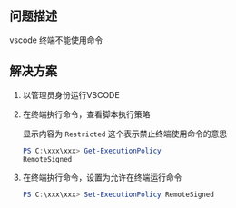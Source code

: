 ## 问题描述

vscode 终端不能使用命令

## 解决方案

1. 以管理员身份运行VSCODE

2. 在终端执行命令，查看脚本执行策略

   显示内容为 `Restricted` 这个表示禁止终端使用命令的意思

   ```powershell
   PS C:\xxx\xxx> Get-ExecutionPolicy
   RemoteSigned
   ```

3. 在终端执行命令，设置为允许在终端运行命令

   ```powershell
   PS C:\xxx\xxx> Set-ExecutionPolicy RemoteSigned
   ```

   


